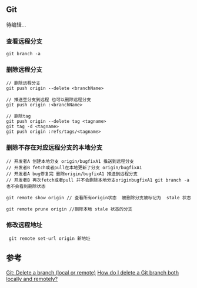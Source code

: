 ## Git

待编辑...

### 查看远程分支

```
git branch -a
```

### 删除远程分支

```
// 删除远程分支
git push origin --delete <branchName>
	
// 推送空分支到远程 也可以删除远程分支
git push origin :<branchName>
	
// 删除tag
git push origin --delete tag <tagname>
git tag -d <tagname>
git push origin :refs/tags/<tagname>
```

### 删除不存在对应远程分支的本地分支

```
// 开发者A 创建本地分支 origin/bugfixA1 推送到远程分支
// 开发者B fetch或者pull在本地更新了分支 origin/bugfixA1
// 开发者A bug修复完 删除origin/bugfixA1 推送到远程分支
// 开发者B 再次fetch或者pull 并不会删除本地分支originbugfixA1 git branch -a 也不会看到删除状态

git remote show origin // 查看所有origin状态  被删除分支被标记为  stale 状态

git remote prune origin //删除本地 stale 状态的分支
```

### 修改远程地址

```
 git remote set-url origin 新地址
```

## 参考

[Git: Delete a branch (local or remote)](https://makandracards.com/makandra/621-git-delete-a-branch-local-or-remote)
[How do I delete a Git branch both locally and remotely?](https://stackoverflow.com/questions/2003505/how-do-i-delete-a-git-branch-both-locally-and-remotely)
